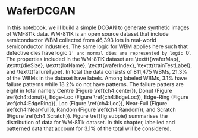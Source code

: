 # WaferDCGAN
In this notebook, we ill build a simple DCGAN to generate synthetic images of WM-811k data. WM-811K is an open source dataset that include semiconductor WBM collected from 46,393 lots in real-world semiconductor industries. The same logic for WBM applies here such that defective dies have logic `1' and normal dies are represented by logic `0'. The properties included in the WM-811K dataset are \texttt{waferMap}, \texttt{dieSize}, \texttt{lotName}, \texttt{waferIndex}, \texttt{trainTestLabel}, and \texttt{failureType}. In total the data consists of 811,475 WBMs, 21.3\% of the WBMs in the dataset have labels. Among labeled WBMs, 3.1\% have failure patterns while 18.2\% do not have patterns. The failure patters are eight in total namely Centre (Figure \ref{ch4:center}), Donut (Figure \ref{ch4:donut}), Edge-Loc (Figure \ref{ch4:EdgeLoc}), Edge-Ring (Figure \ref{ch4:EdgeRing}), Loc (Figure \ref{ch4:Loc}), Near-Full (Figure \ref{ch4:Near-full}), Random (Figure \ref{ch4:Random}), and Scratch (Figure \ref{ch4:Scratch}). Figure \ref{fig:subpie} summarises the distribution of data for WM-811k dataset. In this chapter, labelled and patterned data that account for 3.1\% of the total will be considered.
